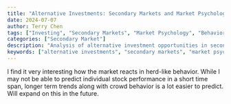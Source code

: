 ```yaml
---
title: "Alternative Investments: Secondary Markets and Market Psychology"
date: 2024-07-07
author: Terry Chen
tags: ["Investing", "Secondary Markets", "Market Psychology", "Behavioral Finance"]
categories: ["Secondary Market"]
description: "Analysis of alternative investment opportunities in secondary markets, exploring market psychology, herd behavior, and long-term investment trends. Understanding crowd behavior patterns in financial markets."
keywords: ["alternative investments", "secondary markets", "market psychology", "behavioral finance", "herd behavior", "investment trends", "market analysis", "crowd behavior"]
---
```


I find it very interesting how the market reacts in herd-like behavior. While I may not be able to predict individual stock performance in a short time span, longer term trends along with crowd behavior is a lot easier to predict. Will expand on this in the future. 
